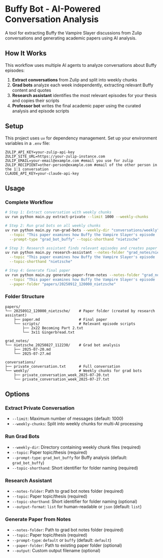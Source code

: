 # Buffy Bot - AI-Powered Conversation Analysis

A tool for extracting Buffy the Vampire Slayer discussions from Zulip conversations and generating academic papers using AI analysis.

## How It Works

This workflow uses multiple AI agents to analyze conversations about Buffy episodes:

1. **Extract conversations** from Zulip and split into weekly chunks
2. **Grad bots** analyze each week independently, extracting relevant Buffy content and quotes
3. **Research assistant** identifies the most relevant episodes for your thesis and copies their scripts
4. **Professor bot** writes the final academic paper using the curated analysis and episode scripts

## Setup

This project uses `uv` for dependency management. Set up your environment variables in a `.env` file:

```
ZULIP_API_KEY=your-zulip-api-key
ZULIP_SITE_URL=https://your-zulip-instance.com
ZULIP_EMAIL=your-email@example.com #email you use for zulip
ZULIP_RECIPIENT=other-person@example.com #email of the other person in the 1:1 conversation
CLAUDE_API_KEY=your-claude-api-key
```

## Usage

### Complete Workflow

```bash
# Step 1: Extract conversation with weekly chunks
uv run python main.py extract-private --limit 1000 --weekly-chunks

# Step 2: Run grad bots on all weekly chunks
uv run python main.py run-grad-bots --weekly-dir "conversations/weekly" \
  --topic "This paper examines how Buffy the Vampire Slayer's episode 'Gingerbread' (3.11), paired with 'Amends' (3.10), functions as a sophisticated philosophical treatise that weaves together Nietzschean ethics, Freudian psychoanalysis, and feminist-queer theory" \
  --prompt-type "grad_bot_buffy" --topic-shorthand "nietzsche"

# Step 3: Research assistant finds relevant episodes and creates paper folder
uv run python main.py research-assistant --notes-folder "grad_notes/nietzsche_20250827_112230" \
  --topic "This paper examines how Buffy the Vampire Slayer's episode 'Gingerbread' (3.11), paired with 'Amends' (3.10), functions as a sophisticated philosophical treatise that weaves together Nietzschean ethics, Freudian psychoanalysis, and feminist-queer theory" \
  --topic-shorthand "nietzsche"

# Step 4: Generate final paper
uv run python main.py generate-paper-from-notes --notes-folder "grad_notes/nietzsche_20250827_112230" \
  --topic "This paper examines how Buffy the Vampire Slayer's episode 'Gingerbread' (3.11), paired with 'Amends' (3.10), functions as a sophisticated philosophical treatise that weaves together Nietzschean ethics, Freudian psychoanalysis, and feminist-queer theory" \
  --paper-folder "papers/20250912_120000_nietzsche"
```

### Folder Structure

```
papers/
└── 20250912_120000_nietzsche/    # Paper folder (created by research assistant)
    ├── paper.md                  # Final paper
    └── scripts/                  # Relevant episode scripts
        ├── 2x22 Becoming Part 2.txt
        └── 3x11 Gingerbread.txt

grad_notes/
└── nietzsche_20250827_112230/    # Grad bot analysis
    ├── 2025-07-20.md
    └── 2025-07-27.md

conversations/
├── private_conversation.txt      # Full conversation
└── weekly/                       # Weekly chunks for grad bots
    ├── private_conversation_week_2025-07-20.txt
    └── private_conversation_week_2025-07-27.txt
```

## Options

### Extract Private Conversation
- `--limit`: Maximum number of messages (default: 1000)
- `--weekly-chunks`: Split into weekly chunks for multi-AI processing

### Run Grad Bots
- `--weekly-dir`: Directory containing weekly chunk files (required)
- `--topic`: Paper topic/thesis (required)
- `--prompt-type`: `grad_bot_buffy` for Buffy analysis (default: `grad_bot_buffy`)
- `--topic-shorthand`: Short identifier for folder naming (required)

### Research Assistant
- `--notes-folder`: Path to grad bot notes folder (required)
- `--topic`: Paper topic/thesis (required)
- `--topic-shorthand`: Short identifier for folder naming (optional)
- `--output-format`: `list` for human-readable or `json` (default: `list`)

### Generate Paper from Notes
- `--notes-folder`: Path to grad bot notes folder (required)
- `--topic`: Paper topic/thesis (required)
- `--prompt-type`: `default` or `buffy` (default: `default`)
- `--paper-folder`: Path to existing paper folder (optional)
- `--output`: Custom output filename (optional)